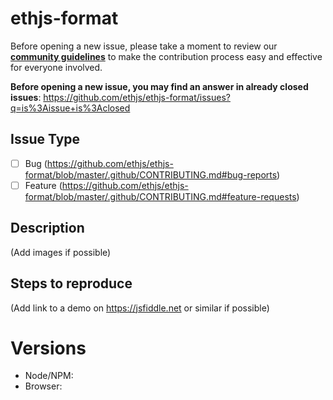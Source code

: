 # ethjs-format

Before opening a new issue, please take a moment to review our [**community guidelines**](https://github.com/ethjs/ethjs-format/blob/master/.github/CONTRIBUTING.md) to make the contribution process easy and effective for everyone involved.

**Before opening a new issue, you may find an answer in already closed issues**:
https://github.com/ethjs/ethjs-format/issues?q=is%3Aissue+is%3Aclosed

## Issue Type

- [ ] Bug (https://github.com/ethjs/ethjs-format/blob/master/.github/CONTRIBUTING.md#bug-reports)
- [ ] Feature (https://github.com/ethjs/ethjs-format/blob/master/.github/CONTRIBUTING.md#feature-requests)

## Description

(Add images if possible)

## Steps to reproduce

(Add link to a demo on https://jsfiddle.net or similar if possible)

# Versions

- Node/NPM:
- Browser:
